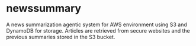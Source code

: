 # newssummary

A news summarization agentic system for AWS environment using S3 and DynamoDB for storage. Articles are retrieved from secure websites and the previous summaries stored in the S3 bucket.
